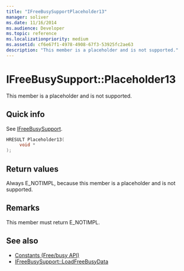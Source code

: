 ```yaml
---
title: "IFreeBusySupportPlaceholder13"
manager: soliver
ms.date: 11/16/2014
ms.audience: Developer
ms.topic: reference
ms.localizationpriority: medium
ms.assetid: cf6e67f1-4978-4908-67f3-53925fc2ae63
description: "This member is a placeholder and is not supported."
---
```


# IFreeBusySupport::Placeholder13

This member is a placeholder and is not supported.
  
## Quick info

See [IFreeBusySupport](ifreebusysupport.md).
  
```cpp
HRESULT Placeholder13( 
     void * 
);
```

## Return values

Always E_NOTIMPL, because this member is a placeholder and is not supported.
  
## Remarks

This member must return E_NOTIMPL.
  
## See also

- [Constants (Free/busy API)](constants-free-busy-api.md)
- [IFreeBusySupport::LoadFreeBusyData](ifreebusysupport-loadfreebusydata.md)

